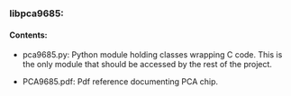 ### libpca9685:

#### Contents:

* pca9685.py: Python module holding classes wrapping C code.
    This is the only module that should be accessed by the rest
    of the project.

* PCA9685.pdf: Pdf reference documenting PCA chip.